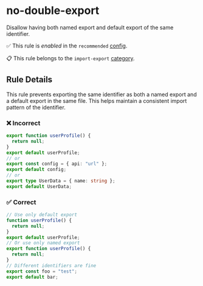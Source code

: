 # no-double-export

Disallow having both named export and default export of the same identifier.

✅ This rule is _enabled_ in the `recommended` [config](https://github.com/ximagine-ai/eslint-plugin#configs).

📋 This rule belongs to the `import-export` [category](../../README.md#import-export).

<!-- end auto-generated rule header -->
<!-- Do not manually modify this header. Run: `pnpm run gen:docs` -->

## Rule Details

This rule prevents exporting the same identifier as both a named export and a default export in the same file. This helps maintain a consistent import pattern of the identifier.

### ❌ Incorrect

```ts
export function userProfile() {
  return null;
}
export default userProfile;
// or
export const config = { api: "url" };
export default config;
// or
export type UserData = { name: string };
export default UserData;
```

### ✅ Correct

```ts
// Use only default export
function userProfile() {
  return null;
}
export default userProfile;
// Or use only named export
export function userProfile() {
  return null;
}
// Different identifiers are fine
export const foo = "test";
export default bar;
```
